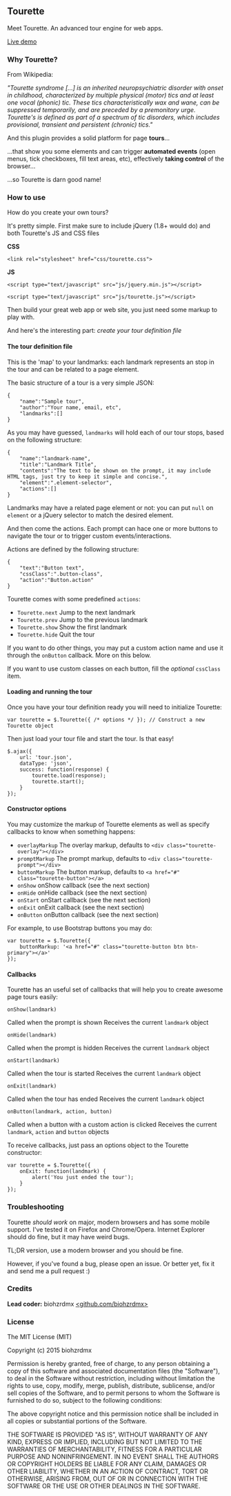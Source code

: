 ## Tourette

Meet Tourette. An advanced tour engine for web apps.

[Live demo](http://biohzrdmx.github.io/jQuery.Tourette/)

### Why Tourette?

From Wikipedia:

_"Tourette syndrome [...] is an inherited neuropsychiatric disorder with onset in childhood, characterized by multiple physical (motor) tics and at least one vocal (phonic) tic. These tics characteristically wax and wane, can be suppressed temporarily, and are preceded by a premonitory urge. Tourette's is defined as part of a spectrum of tic disorders, which includes provisional, transient and persistent (chronic) tics."_

And this plugin provides a solid platform for page **tours**...

...that show you some elements and can trigger **automated events** (open menus, tick checkboxes, fill text areas, etc), effectively **taking control** of the browser...

...so Tourette is darn good name!

### How to use

How do you create your own tours?

It's pretty simple. First make sure to include jQuery (1.8+ would do) and both Tourette's JS and CSS files

**CSS**

`<link rel="stylesheet" href="css/tourette.css">`

**JS**

`<script type="text/javascript" src="js/jquery.min.js"></script>`

`<script type="text/javascript" src="js/tourette.js"></script>`

Then build your great web app or web site, you just need some markup to play with.

And here's the interesting part: _create your tour definition file_

#### The tour definition file

This is the 'map' to your landmarks: each landmark represents an stop in the tour and can be related to a page element.

The basic structure of a tour is a very simple JSON:

	{
		"name":"Sample tour",
		"author":"Your name, email, etc",
		"landmarks":[]
	}

As you may have guessed, `landmarks` will hold each of our tour stops, based on the following structure:

	{
		"name":"landmark-name",
		"title":"Landmark Title",
		"contents":"The text to be shown on the prompt, it may include HTML tags, just try to keep it simple and concise.",
		"element":".element-selector",
		"actions":[]
	}

Landmarks may have a related page element or not: you can put `null` on `element` or a jQuery selector to match the desired element.

And then come the actions. Each prompt can hace one or more buttons to navigate the tour or to trigger custom events/interactions.

Actions are defined by the following structure:

	{
		"text":"Button text",
		"cssClass":".button-class",
		"action":"Button.action"
	}

Tourette comes with some predefined `actions`:

*   `Tourette.next` Jump to the next landmark
*   `Tourette.prev` Jump to the previous landmark
*   `Tourette.show` Show the first landmark
*   `Tourette.hide` Quit the tour

If you want to do other things, you may put a custom action name and use it through the `onButton` callback. More on this below.

If you want to use custom classes on each button, fill the _optional_ `cssClass` item.

#### Loading and running the tour

Once you have your tour definition ready you will need to initialize Tourette:

	var tourette = $.Tourette({ /* options */ }); // Construct a new Tourette object

Then just load your tour file and start the tour. Is that easy!

	$.ajax({
		url: 'tour.json',
		dataType: 'json',
		success: function(response) {
			tourette.load(response);
			tourette.start();
		}
	});

#### Constructor options

You may customize the markup of Tourette elements as well as specify callbacks to know when something happens:

*   `overlayMarkup` The overlay markup, defaults to `<div class="tourette-overlay"></div>`
*   `promptMarkup` The prompt markup, defaults to `<div class="tourette-prompt"></div>`
*   `buttonMarkup` The button markup, defaults to `<a href="#" class="tourette-button"></a>`
*   `onShow` onShow callback (see the next section)
*   `onHide` onHide callback (see the next section)
*   `onStart` onStart callback (see the next section)
*   `onExit` onExit callback (see the next section)
*   `onButton` onButton callback (see the next section)

For example, to use Bootstrap buttons you may do:

	var tourette = $.Tourette({
		buttonMarkup: '<a href="#" class="tourette-button btn btn-primary"></a>'
	});


#### Callbacks

Tourette has an useful set of callbacks that will help you to create awesome page tours easily:

`onShow(landmark)`

Called when the prompt is shown
 Receives the current `landmark` object

`onHide(landmark)`

Called when the prompt is hidden
 Receives the current `landmark` object

`onStart(landmark)`

Called when the tour is started
 Receives the current `landmark` object

`onExit(landmark)`

Called when the tour has ended
 Receives the current `landmark` object

`onButton(landmark, action, button)`

Called when a button with a custom action is clicked
 Receives the current `landmark`, `action` and `button` objects

To receive callbacks, just pass an options object to the Tourette constructor:

	var tourette = $.Tourette({
		onExit: function(landmark) {
			alert('You just ended the tour');
		}
	});

### Troubleshooting

Tourette _should work_ on major, modern browsers and has some mobile support. I've tested it on Firefox and Chrome/Opera. Internet Explorer should do fine, but it may have weird bugs.

TL;DR version, use a modern browser and you should be fine.

However, if you've found a bug, please open an issue. Or better yet, fix it and send me a pull request :)

### Credits

**Lead coder:** biohzrdmx [<github.com/biohzrdmx>](http://github.com/biohzrdmx)

### License

The MIT License (MIT)

Copyright (c) 2015 biohzrdmx

Permission is hereby granted, free of charge, to any person obtaining a copy of this software and associated documentation files (the "Software"), to deal in the Software without restriction, including without limitation the rights to use, copy, modify, merge, publish, distribute, sublicense, and/or sell copies of the Software, and to permit persons to whom the Software is furnished to do so, subject to the following conditions:

The above copyright notice and this permission notice shall be included in all copies or substantial portions of the Software.

THE SOFTWARE IS PROVIDED "AS IS", WITHOUT WARRANTY OF ANY KIND, EXPRESS OR IMPLIED, INCLUDING BUT NOT LIMITED TO THE WARRANTIES OF MERCHANTABILITY, FITNESS FOR A PARTICULAR PURPOSE AND NONINFRINGEMENT. IN NO EVENT SHALL THE AUTHORS OR COPYRIGHT HOLDERS BE LIABLE FOR ANY CLAIM, DAMAGES OR OTHER LIABILITY, WHETHER IN AN ACTION OF CONTRACT, TORT OR OTHERWISE, ARISING FROM, OUT OF OR IN CONNECTION WITH THE SOFTWARE OR THE USE OR OTHER DEALINGS IN THE SOFTWARE.